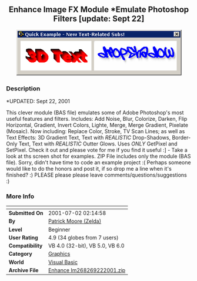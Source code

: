 ﻿<div align="center">

## Enhance Image FX Module \*Emulate Photoshop Filters \[update: Sept 22\]

<img src="PIC2001551158417636.jpg">
</div>

### Description

*UPDATED: Sept 22, 2001

This clever module (BAS file) emulates some of Adobe Photoshop's most useful features and filters. Includes: Add Noise, Blur, Colorize, Darken, Flip Horizontal, Gradient, Invert Colors, Lighte, Merge, Merge Gradient, Pixelate (Mosaic). Now including: Replace Color, Stroke, TV Scan Lines; as well as Text Effects: 3D Gradient Text, Text with *REALISTIC* Drop-Shadows, Border-Only Text, Text with *REALISTIC* Outter Glows. Uses *ONLY* GetPixel and SetPixel. Check it out and please vote for me if you find it useful :] - Take a look at ths screen shot for examples. ZIP File includes only the module (BAS file). Sorry, didn't have time to code an example project :( Perhaps someone would like to do the honors and post it, if so drop me a line when it's finished? :) PLEASE please please leave comments/questions/suggestions :)
 
### More Info
 


<span>             |<span>
---                |---
**Submitted On**   |2001-07-02 02:14:58
**By**             |[Patrick Moore \(Zelda\)](https://github.com/Planet-Source-Code/PSCIndex/blob/master/ByAuthor/patrick-moore-zelda.md)
**Level**          |Beginner
**User Rating**    |4.9 (34 globes from 7 users)
**Compatibility**  |VB 4\.0 \(32\-bit\), VB 5\.0, VB 6\.0
**Category**       |[Graphics](https://github.com/Planet-Source-Code/PSCIndex/blob/master/ByCategory/graphics__1-46.md)
**World**          |[Visual Basic](https://github.com/Planet-Source-Code/PSCIndex/blob/master/ByWorld/visual-basic.md)
**Archive File**   |[Enhance Im268269222001\.zip](https://github.com/Planet-Source-Code/patrick-moore-zelda-enhance-image-fx-module-emulate-photoshop-filters-update-sept-22__1-22970/archive/master.zip)









